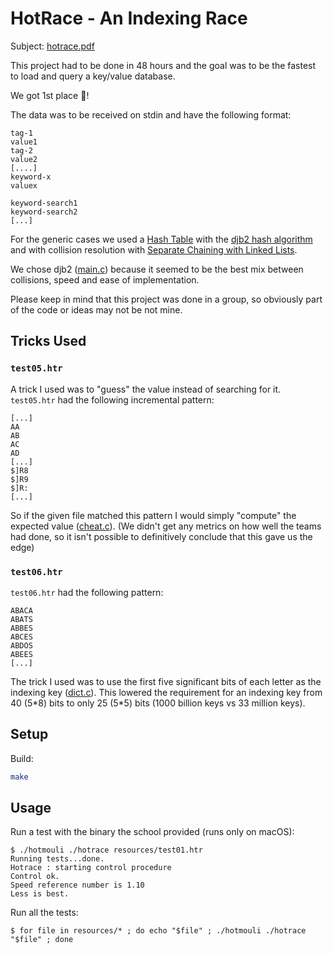 # HotRace - An Indexing Race

Subject: [hotrace.pdf](hotrace.pdf)

This project had to be done in 48 hours and the goal was to be the fastest to
load and query a key/value database.

We got 1st place 🥇!

The data was to be received on stdin and have the following format:
```
tag-1
value1
tag-2
value2
[....]
keyword-x
valuex

keyword-search1
keyword-search2
[...]
```

For the generic cases we used a [Hash
Table](https://en.wikipedia.org/wiki/Hash_table) with the [djb2 hash
algorithm](http://www.cse.yorku.ca/~oz/hash.html) and with collision resolution
with [Separate Chaining with Linked
Lists](https://en.wikipedia.org/wiki/Hash_table#Separate_chaining_with_linked_lists).

We chose djb2 ([main.c](main.c#L94)) because it seemed to be the best mix
between collisions, speed and ease of implementation.

Please keep in mind that this project was done in a group, so obviously part of
the code or ideas may not be not mine.

## Tricks Used

### `test05.htr`

A trick I used was to "guess" the value instead of searching for it.
`test05.htr` had the following incremental pattern:

```
[...]
AA
AB
AC
AD
[...]
$]R8
$]R9
$]R:
[...]
```

So if the given file matched this pattern I would simply "compute" the expected
value ([cheat.c](cheat.c#L21)). (We didn't get any metrics on how well the teams
had done, so it isn't possible to definitively conclude that this gave us the
edge)

### `test06.htr`

`test06.htr` had the following pattern:

```
ABACA
ABATS
ABBES
ABCES
ABDOS
ABEES
[...]
```

The trick I used was to use the first five significant bits of each letter as
the indexing key ([dict.c](dict.c#L56)). This lowered the requirement for an
indexing key from 40 (5\*8) bits to only 25 (5\*5) bits (1000 billion keys vs 33
million keys).

## Setup

Build:

```sh
make
```

## Usage

Run a test with the binary the school provided (runs only on macOS):

```
$ ./hotmouli ./hotrace resources/test01.htr
Running tests...done.
Hotrace : starting control procedure
Control ok.
Speed reference number is 1.10
Less is best.
```

Run all the tests:

```
$ for file in resources/* ; do echo "$file" ; ./hotmouli ./hotrace "$file" ; done
```

